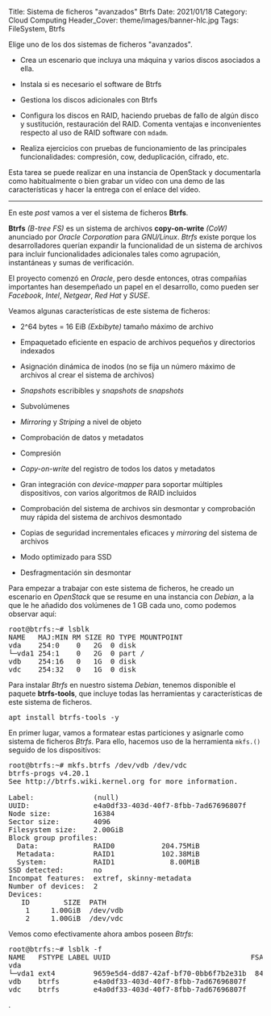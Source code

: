 Title: Sistema de ficheros "avanzados" Btrfs
Date: 2021/01/18
Category: Cloud Computing
Header_Cover: theme/images/banner-hlc.jpg
Tags: FileSystem, Btrfs

Elige uno de los dos sistemas de ficheros "avanzados".

- Crea un escenario que incluya una máquina y varios discos asociados a ella.

- Instala si es necesario el software de Btrfs

- Gestiona los discos adicionales con Btrfs

- Configura los discos en RAID, haciendo pruebas de fallo de algún disco y sustitución, restauración del RAID. Comenta ventajas e inconvenientes respecto al uso de RAID software con `mdadm`.

- Realiza ejercicios con pruebas de funcionamiento de las principales funcionalidades: compresión, cow, deduplicación, cifrado, etc.

Esta tarea se puede realizar en una instancia de OpenStack y documentarla como habitualmente o bien grabar un vídeo con una demo de las características y hacer la entrega con el enlace del vídeo.

-----------------------------------------------------------------------------------------------------------

En este *post* vamos a ver el sistema de ficheros **Btrfs**.

**Btrfs** *(B-tree FS)* es un sistema de archivos **copy-on-write** *(CoW)* anunciado por *Oracle Corporation* para *GNU/Linux*. *Btrfs* existe porque los desarrolladores querían expandir la funcionalidad de un sistema de archivos para incluir funcionalidades adicionales tales como agrupación, instantáneas y sumas de verificación.

El proyecto comenzó en *Oracle*, pero desde entonces, otras compañías importantes han desempeñado un papel en el desarrollo, como pueden ser *Facebook*, *Intel*, *Netgear*, *Red Hat* y *SUSE*.

Veamos algunas características de este sistema de ficheros:

- 2^64 bytes = 16 EiB *(Exbibyte)* tamaño máximo de archivo

- Empaquetado eficiente en espacio de archivos pequeños y directorios indexados

- Asignación dinámica de inodos (no se fija un número máximo de archivos al crear el sistema de archivos)

- *Snapshots* escribibles y *snapshots* de *snapshots*

- Subvolúmenes

- *Mirroring* y *Striping* a nivel de objeto

- Comprobación de datos y metadatos

- Compresión

- *Copy-on-write* del registro de todos los datos y metadatos

- Gran integración con *device-mapper* para soportar múltiples dispositivos, con varios algoritmos de RAID incluidos

- Comprobación del sistema de archivos sin desmontar y comprobación muy rápida del sistema de archivos desmontado

- Copias de seguridad incrementales eficaces y *mirroring* del sistema de archivos

- Modo optimizado para SSD

- Desfragmentación sin desmontar


Para empezar a trabajar con este sistema de ficheros, he creado un escenario en *OpenStack* que se resume en una instancia con *Debian*, a la que le he añadido dos volúmenes de 1 GB cada uno, como podemos observar aquí:

<pre>
root@btrfs:~# lsblk
NAME   MAJ:MIN RM SIZE RO TYPE MOUNTPOINT
vda    254:0    0   2G  0 disk
└─vda1 254:1    0   2G  0 part /
vdb    254:16   0   1G  0 disk
vdc    254:32   0   1G  0 disk
</pre>

Para instalar *Btrfs* en nuestro sistema *Debian*, tenemos disponible el paquete **btrfs-tools**, que incluye todas las herramientas y características de este sistema de ficheros.

<pre>
apt install btrfs-tools -y
</pre>

En primer lugar, vamos a formatear estas particiones y asignarle como sistema de ficheros *Btrfs*. Para ello, hacemos uso de la herramienta `mkfs.()` seguido de los dispositivos:

<pre>
root@btrfs:~# mkfs.btrfs /dev/vdb /dev/vdc
btrfs-progs v4.20.1
See http://btrfs.wiki.kernel.org for more information.

Label:              (null)
UUID:               e4a0df33-403d-40f7-8fbb-7ad67696807f
Node size:          16384
Sector size:        4096
Filesystem size:    2.00GiB
Block group profiles:
  Data:             RAID0           204.75MiB
  Metadata:         RAID1           102.38MiB
  System:           RAID1             8.00MiB
SSD detected:       no
Incompat features:  extref, skinny-metadata
Number of devices:  2
Devices:
   ID        SIZE  PATH
    1     1.00GiB  /dev/vdb
    2     1.00GiB  /dev/vdc
</pre>

Vemos como efectivamente ahora ambos poseen *Btrfs*:

<pre>
root@btrfs:~# lsblk -f
NAME   FSTYPE LABEL UUID                                 FSAVAIL FSUSE% MOUNTPOINT
vda                                                                     
└─vda1 ext4         9659e5d4-dd87-42af-bf70-0bb6f7b2e31b  846.4M    51% /
vdb    btrfs        e4a0df33-403d-40f7-8fbb-7ad67696807f                
vdc    btrfs        e4a0df33-403d-40f7-8fbb-7ad67696807f
</pre>




























.
